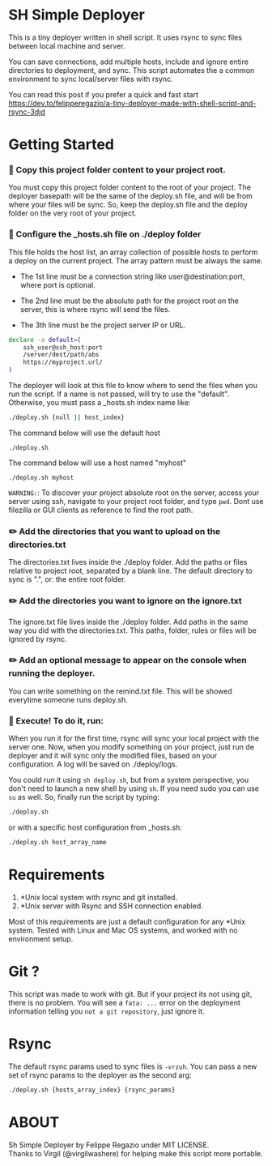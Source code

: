 # SH Simple Deployer

This is a tiny deployer written in shell script. 
It uses rsync to sync files between local machine and server.

You can save connections, add multiple hosts, include and ignore entire directories to deployment,
and sync. This script automates the a common environment to sync local/server files with rsync.

You can read this post if you prefer a quick and fast start  
https://dev.to/felipperegazio/a-tiny-deployer-made-with-shell-script-and-rsync-3djd

# Getting Started

### 📂 Copy this project folder content to your project root.

You must copy this project folder content to the root of your project.
The deployer basepath will be the same of the deploy.sh file, and will be from where
your files will be sync. So, keep the deploy.sh file and the deploy folder on the very
root of your project.

### 🔧 Configure the \_hosts.sh file on ./deploy folder

This file holds the host list, an array collection of possible hosts
to perform a deploy on the current project. The array pattern must be always the same.

- The 1st line must be a connection string like user@destination:port, 
where port is optional.

- The 2nd line must be the absolute path for the project root on the server,
this is where rsync will send the files.

- The 3th line must be the project server IP or URL.

```bash
declare -a default=( 
	ssh_user@ssh_host:port   
	/server/dest/path/abs  
	https://myproject.url/  
)
```

The deployer will look at this file to know where to send the files when you run the script. If a name is not passed, will try to use the "default". Otherwise, you must pass a \_hosts.sh index name like:  

``` bash
./deploy.sh {null || host_index}
```

The command below will use the default host

```
./deploy.sh
```

The command below will use a host named "myhost"

```
./deploy.sh myhost
```

```WARNING:```: To discover your project absolute root on the server, access your
server using ssh, navigate to your project root folder, and type `pwd`. Dont use
filezilla or GUI clients as reference to find the root path.

### ✏️ Add the directories that you want to upload on the directories.txt 

The directories.txt lives inside the ./deploy folder. 
Add the paths or files relative to project root, separated by a blank line.
The default directory to sync is ".", or: the entire root folder.

### ✏️ Add the directories you want to ignore on the ignore.txt 

The ignore.txt file lives inside the ./deploy folder. 
Add paths in the same way you did with the directories.txt.
This paths, folder, rules or files will be ignored by rsync.

### ✏️ Add an optional message to appear on the console when running the deployer.

You can write something on the remind.txt file.
This will be showed everytime someone runs deploy.sh.

### 🚀 Execute! To do it, run:

When you run it for the first time, rsync will sync your local project with the server one.
Now, when you modify something on your project, just run de deployer and it will sync only the
modified files, based on your configuration. A log will be saved on ./deploy/logs.

You could run it using `sh deploy.sh`, but from a system perspective, you don't need to launch a new shell by using `sh`. If you need sudo you can use `su` as well. So, finally run the script by typing:

```bash
./deploy.sh
```

or with a specific host configuration from \_hosts.sh:

```bash
./deploy.sh host_array_name
```

# Requirements

1. \*Unix local system with rsync and git installed. 
2. \*Unix server with Rsync and SSH connection enabled.

Most of this requirements are just a default configuration for any \*Unix system.
Tested with Linux and Mac OS systems, and worked with no environment setup.

# Git ?

This script was made to work with git. But if your project its not using git, there is no problem.
You will see a `fata: ...` error on the deployment information telling you `not a git repository`,
just ignore it.

# Rsync

The default rsync params used to sync files is `-vrzuh`.
You can pass a new set of rsync params to the deployer as the second arg:

```bash
./deploy.sh {hosts_array_index} {rsync_params}
```

# ABOUT

Sh Simple Deployer by Felippe Regazio under MIT LICENSE.  
Thanks to Virgil (@virgilwashere) for helping make this script more portable.
